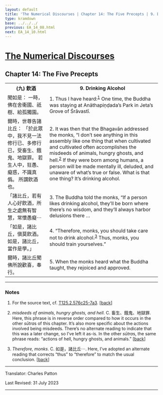 ```yaml
---
layout: default
title: 'The Numerical Discourses | Chapter 14: The Five Precepts | 9. Drinking Alcohol'
type: kramdown
base: ../../../
previous: EA_14_08.html
next: EA_14_10.html
---
```


<h1><a href='../index.html'>The Numerical Discourses</a></h1>
<h2>Chapter 14: The Five Precepts</h2>

<table class="trans">
  <th class='ch'>(九) 飮酒</th>
  <th class='en'>9. Drinking Alcohol</th>
  <tr>
    <td class='ch' title='T125.2.576c25'>聞如是： 一時，佛在舍衞國、祇樹、給孤獨園。</td>
    <td id='p1'>1. Thus I have heard:<sup id="ref1"><a href="#n1">1</a></sup> One time, the Buddha was staying at Anāthapiṇḍada’s Park in Jeta’s Grove of Śrāvastī.</td>
  </tr>
  <tr>
    <td class='ch' title='T125.2.576c26'>爾時，世尊告諸比丘： 「於此眾中，我不見一法修行已、多修行已，受畜生、餓鬼、地獄罪。 若生人中，狂愚、癡惑，不識真僞。 所謂飮酒也。</td>
    <td id='p2'>2. It was then that the Bhagavān addressed the monks, “I don’t see anything in this assembly like one thing that when cultivated and cultivated often accomplishes the misdeeds of animals, hungry ghosts, and hell.<sup id="ref2"><a href="#n2">2</a></sup> If they were born among humans, a person will be made mentally ill, deluded, and unaware of what’s true or false. What is that one thing? It’s drinking alcohol.</td>
  </tr>
  <tr>
    <td class='ch' title='T125.2.576c29'>「諸比丘，若有人心好飮酒，所生之處無有智慧，常懷愚癡⋯</td>
    <td id='p3'>3. The Buddha told the monks, “If a person likes drinking alcohol, they’ll be born where there’s no wisdom, and they’ll always harbor delusions there …</td>
  </tr>
  <tr>
    <td class='ch' title='T125.2.577a1'>「如是，諸比丘，愼莫飮酒。 如是，諸比丘，當作是學。」</td>
    <td id='p4'>4. “Therefore, monks, you should take care not to drink alcohol.<sup id="ref3"><a href="#n3">3</a></sup> Thus, monks, you should train yourselves.”</td>
  </tr>
  <tr>
    <td class='ch' title='T125.2.577a2'>爾時，諸比丘聞佛所說歡喜，奉行。</td>
    <td id='p5'>5. When the monks heard what the Buddha taught, they rejoiced and approved.</td>
  </tr>
</table>

<hr/>

<h3 id="notes">Notes</h3>

<ol class="notes-list">
<li id="n1"><p>For the source text, cf. <a href="https://cbetaonline.dila.edu.tw/zh/T02n0125_p0576c25" target="_blank">T125.2.576c25-7a3</a>. [<a href="#ref1">back</a>]</p></li>
<li id="n2"><p><em>misdeeds of animals, hungry ghosts, and hell</em>. C. 畜生、餓鬼、地獄罪. Here, this phrase is in reverse order compared to how it occurs in the other <em>sūtra</em>s of this chapter. It’s also more specific about the actions involved being misdeeds. There’s no alternate reading to indicate that this was a later change, so I’ve left it as-is. In the other <em>sūtra</em>s, the same phrase reads: “actions of hell, hungry ghosts, and animals.” [<a href="#ref2">back</a>]</p></li>
<li id="n3"><p><em>Therefore, monks</em>. C. 如是，諸比丘⋯. Here, I’ve adopted an alternate reading that corrects “thus” to “therefore” to match the usual conclusion. [<a href="#ref3">back</a>]</p></li>
</ol>
<hr/>

<p class="translator">Translator: Charles Patton</p>
<p class='revised'>Last Revised: 31 July 2023</p>

<hr/>